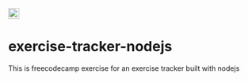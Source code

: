 
<a href="https://exercise-tracker-loku.herokuapp.com/">
  <img src="https://img.shields.io/badge/Online_at_Heroku-430098?logo=heroku"  height="22">
</a>  

# exercise-tracker-nodejs
This is freecodecamp exercise for an exercise tracker built with nodejs
